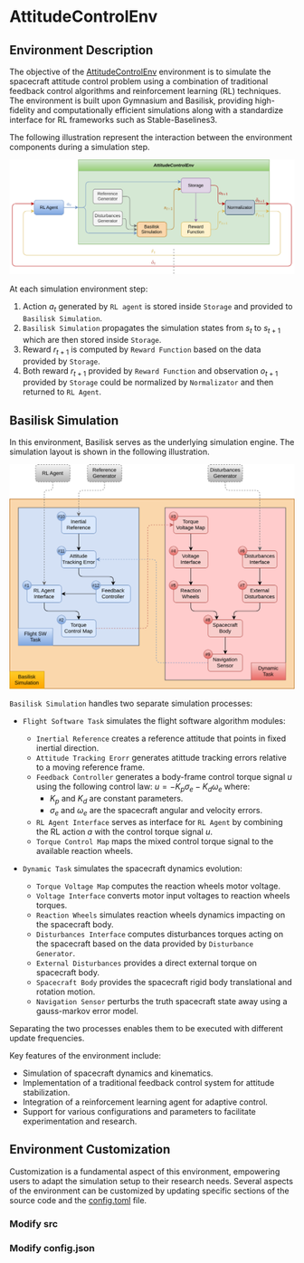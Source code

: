 # AttitudeControlEnv

## Environment Description

The objective of the [AttitudeControlEnv](../../../src/envs/attitude_control/) environment is to simulate the spacecraft attitude control problem using a combination of traditional feedback control algorithms and reinforcement learning (RL) techniques. The environment is built upon Gymnasium and Basilisk, providing high-fidelity and computationally efficient simulations along with a standardize interface for RL frameworks such as Stable-Baselines3.

The following illustration represent the interaction between the environment components during a simulation step.

![ex_image](../../images/envs_attitude_control_1.svg)

At each simulation environment step:
1. Action $a_t$ generated by `RL agent` is stored inside `Storage` and provided to `Basilisk Simulation`.
2. `Basilisk Simulation` propagates the simulation states from $s_t$ to $s_{t+1}$ which are then stored inside `Storage`.
3. Reward $r_{t+1}$ is computed by `Reward Function` based on the data provided by `Storage`.
4. Both reward $r_{t+1}$ provided by `Reward Function` and observation $o_{t+1}$ provided by `Storage` could be normalized by `Normalizator` and then returned to `RL Agent`.


## Basilisk Simulation

In this environment, Basilisk serves as the underlying simulation engine. The simulation layout is shown in the following illustration.

![ex_image](../../images/envs_attitude_control_2.svg)

`Basilisk Simulation` handles two separate simulation processes:
* `Flight Software Task` simulates the flight software algorithm modules:
    * `Inertial Reference` creates a reference attitude that points in fixed inertial direction.
    * `Attitude Tracking Erorr` generates atittude tracking errors relative to a moving reference frame.
    * `Feedback Controller` generates a body-frame control torque signal $u$ using the following control law: $u = - K_p \sigma_e - K_d \omega_e$ where:
        * $K_p$ and $K_d$ are constant parameters.
        * $\sigma_e$ and $\omega_e$ are the spacecraft angular and velocity errors.
    * `RL Agent Interface` serves as interface for `RL Agent` by combining the RL action $a$ with the control torque signal $u$.
    * `Torque Control Map` maps the mixed control torque signal to the available reaction wheels.

* `Dynamic Task` simulates the spacecraft dynamics evolution:
    * `Torque Voltage Map` computes the reaction wheels motor voltage.
    * `Voltage Interface` converts motor input voltages to reaction wheels torques.
    * `Reaction Wheels` simulates reaction wheels dynamics impacting on the spacecraft body.
    * `Disturbances Interface` computes disturbances torques acting on the spacecraft based on the data provided by `Disturbance Generator`.
    * `External Disturbances` provides a direct external torque on spacecraft body.
    * `Spacecraft Body` provides the spacecraft rigid body translational and rotation motion.
    * `Navigation Sensor` perturbs the truth spacecraft state away using a gauss-markov error model.

Separating the two processes enables them to be executed with different update frequencies.


Key features of the environment include:

* Simulation of spacecraft dynamics and kinematics.
* Implementation of a traditional feedback control system for attitude stabilization.
* Integration of a reinforcement learning agent for adaptive control.
* Support for various configurations and parameters to facilitate experimentation and research.

## Environment Customization

Customization is a fundamental aspect of this environment, empowering users to adapt the simulation setup to their research needs. Several aspects of the environment can be customized by updating specific sections of the source code and the [config.toml](../../../src/envs/attitude_control/configs/config.toml) file.



### Modify src


### Modify config.json



